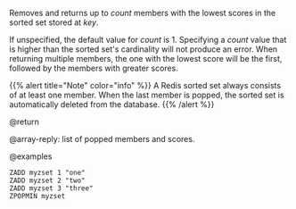 Removes and returns up to _count_ members with the lowest scores in the sorted set stored at _key_.

If unspecified, the default value for _count_ is 1. 
Specifying a _count_ value that is higher than the sorted set's cardinality will not produce an
error.
When returning multiple members, the one with the lowest score will be the first, followed by the members with greater scores.

{{% alert title="Note" color="info" %}}
A Redis sorted set always consists of at least one member.
When the last member is popped, the sorted set is automatically deleted from the database.
{{% /alert %}}

@return

@array-reply: list of popped members and scores.

@examples

```cli
ZADD myzset 1 "one"
ZADD myzset 2 "two"
ZADD myzset 3 "three"
ZPOPMIN myzset
```
